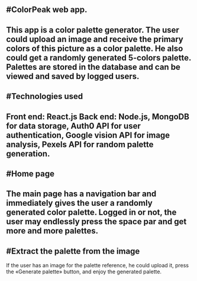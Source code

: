 
#ColorPeak web app. 
---

This app is a color palette generator. The user could upload an image and receive the primary colors of this picture as a color palette. He also could get a randomly generated 5-colors palette. Palettes are stored in the database and can be viewed and saved by logged users. 
---
#Technologies used
---
Front end: React.js
Back end: Node.js, MongoDB for data storage, Auth0 API for user authentication, Google vision API for image analysis, Pexels API for random palette generation. 
---
#Home page
---
The main page has a navigation bar and immediately gives the user a randomly generated color palette. Logged in or not, the user may endlessly press the space par and get more and more palettes. 
---
#Extract the palette from the image
---
If the user has an image for the palette reference, he could upload it, press the «Generate palette» button, and enjoy the generated palette. 
